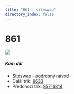 ```yaml
---
title: "861 - siteswap"
directory_index: false
---
```


# 861

![](/animace/siteswap/861.gif)

##### Kam dál

- [Siteswap - podrobný návod](/siteswap.html "Podrobné vysvětlení siteswapů..")
- Další trik: [8633](8633.html "Siteswap 8633")
- Předchozí trik: [85716814](85716814.html "Siteswap 85716814")

